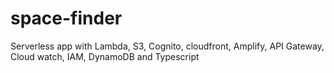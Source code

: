 # space-finder
Serverless app with Lambda, S3, Cognito, cloudfront, Amplify, API Gateway, Cloud watch, IAM, DynamoDB and Typescript
